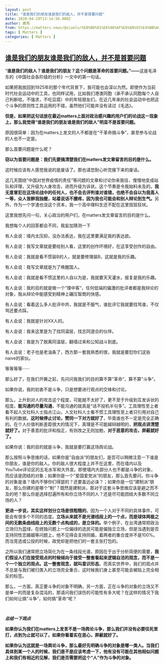 ```yaml
---
layout: post
title: "谁是我们的朋友谁是我们的敌人，并不是首要问题"
date: 2020-04-29T13:14:58.000Z
author: 鹿馬
from: https://matters.news/@xiaolu/%E8%B0%81%E6%98%AF%E6%88%91%E4%BB%AC%E7%9A%84%E6%9C%8B%E5%8F%8B%E8%B0%81%E6%98%AF%E6%88%91%E4%BB%AC%E7%9A%84%E6%95%8C%E4%BA%BA-%E5%B9%B6%E4%B8%8D%E6%98%AF%E9%A6%96%E8%A6%81%E9%97%AE%E9%A2%98-bafyreie2onl4d7r6yyhsgttmupr5mwtzcnhka573lazzelevbmi5ib3u3a
tags: [ Matters ]
categories: [ Matters ]
---
```

<!--1588166098000-->
[谁是我们的朋友谁是我们的敌人，并不是首要问题](https://matters.news/@xiaolu/%E8%B0%81%E6%98%AF%E6%88%91%E4%BB%AC%E7%9A%84%E6%9C%8B%E5%8F%8B%E8%B0%81%E6%98%AF%E6%88%91%E4%BB%AC%E7%9A%84%E6%95%8C%E4%BA%BA-%E5%B9%B6%E4%B8%8D%E6%98%AF%E9%A6%96%E8%A6%81%E9%97%AE%E9%A2%98-bafyreie2onl4d7r6yyhsgttmupr5mwtzcnhka573lazzelevbmi5ib3u3a)
------

<div>
<p>“<strong>谁是我们的敌人？谁是我们的朋友？这个问题是革命的首要问题。”——</strong>这是毛泽东的《中国社会各阶级的分析》一文中的第一句话。</p><p>如果把我放回到1925年的那个年代背景下，我可能也会深以为然。即使作为当前时代社会运动中的工具，也同样试用，比如我们港澳同胞（承不承认同胞每个人自己判断哈，不强求，不吃豆腐）中的年轻朋友们，在近几年来的社会运动中也把这个斗争的原则性工具运用的不错，虽然他们可能并没有读过《毛选》。</p><p><strong>但是，如果把这句话放在最近matters上面对政治感兴趣的用户们的论战这一现象上，那么我觉得“谁是我们的朋友谁是我们的敌人”明显不是首要问题。</strong></p><p>原因很简单：因为在matters上发文的人不都是在“干革命搞斗争”，甚至参与论战的人也不一定是。</p><p>那么首要问题是什么呢？</p><p><strong>窃以为首要问题是：我们先要搞清楚我们在matters发文章留言的目的是什么。</strong></p><p>这时候应该有人感觉我说的是废话了。那也请您耐心听完接下来的废话。</p><p>这几天围绕“中国对世界疫情的责任”等问题的文章和讨论你来我往，慢慢地变成站队和评理，又升级为人身攻击，进而升级为诉状。这个节奏是令我始料未及的。<strong>我无意冒犯在这场论战中的任何人，也不会去评判谁对谁错，也绝不会自以为我高人一等，众人皆醉我独醒，站着说话不腰疼，因为我也可能会和别人辩论到生气。</strong>另外，作为一个学渣也没这个资本，我一个高中理科生还不配在这里狺狺狂吠。</p><p>这里我想先问一句，关心政治的用户们，在matters发文章留言的目的是什么。</p><p>我想每个人的回答都会不同，我妄加猜测一下</p><p>有人会说：墙内太压抑，没办法表达，我在这里要满足我的表达欲。</p><p>有人会说：我写文章就是要给别人看，这里的创作环境好，在这享受创作的自由。</p><p>有人会说：我就是看不惯装B的人，就是要修理装B，这就是我的乐趣。</p><p>有人会说：我写文章就是为了唤醒国人。</p><p>有人会说：我就是看不惯这里的人自以为是，我就要天天灌水，报复是我的乐趣。</p><p>有人会说：我的目的就是做一个”理中客“，任何低端的偏激的批评者都是我辩论的对象，我从辩论中能感受到精神上碾压智商的快感。</p><p>有人会说：看着这么多人批评中共，我就是不服气，谁批评它我就要找骂谁，不仅骂还要点踩。</p><p>有人会说：我就是针对XX人的。</p><p>有人会说：我来这里是为了找同温层，找志同道合的伙伴。</p><p>有人会说：我是为了脱离同温层，翻墙过来和公知战斗到底。</p><p>有人会说：老子也是老油条了，西方那一套我熟悉的很，我就是要怼你们这些naive的家伙。</p><p>等等等等······</p><p>那么好了，在我们开撕之前，先问问我我们的目的算不算”革命“，算不算”斗争“。</p><p>如果你说，我的初衷不是斗争，只是想要进行观点的交锋和讨论。</p><p>那么，上升到对人的攻击这个程度，可能就不太好了，更不至于升级到互发诉状的程度。<strong>能沟通的尽量沟通</strong>，不能沟通的就真是“话不投机半句多”。工具理性至上者看不起人文社科人士指点江山，人文社科人士看不惯工具理性至上者只引用对自己有利的数据。<strong>这时候停止讨论，赞同一下对方就好了</strong>，毕竟谁也不一定是完全正确的。在个人价值判断差距很大的情况下，真理是不可能越辩越明的，<strong>把观点讲清楚就好了。</strong>对于善意的批评和指正，有则改之无则加勉，<strong>对于恶意的攻击，屏蔽就好了。</strong></p><p>如果你说：我的目的就是斗争，我就是要打赢这场舆论战。</p><p>那么按照斗争思维的话，如果你是”自由派“的朋友们，是否可以稍微注意一下谁是你朋友，谁是你的敌人。你的敌人很大程度上并不在这里，而在墙内以及YouTube评论区的五毛水军和大外宣。即使墙内大部分人也不都是斗争的对象，而应该是团结的对象；如果你是一个”爱国爱党派“的朋友，那么首先要问，你斗争的对象是谁？墙内不够你们得瑟的？还要虽远必诛？；如果你是一位”建制派“朋友，那么你建的是哪个”制“？既然是建制派，那对于这套斗争思维应该是避之而不及的吧？那么你是选择怼遍所有和你立场不同的人？还是尽可能团结大多数不同立场的人？</p><p><strong>更进一步说，其实这样划分立场是很粗糙的</strong>。因为一个人对于不同的具体事件，可能会有很多个不同的态度。<strong>立场从来就不是光谱线段上的一个点，而是球体两极之间的无数条曲线段上的无数个点构成的，是立体的。</strong>举个例子，在台湾通常把政治立场归为蓝绿，在统独问题上一位偏绿的选民可能是偏独立立场，但是当遇到是否支持同性恋婚姻等问题上，他不见得会支持同婚，着两者的重合度并不是100%。而当竞选或公投的时候，政党却是把他们的一套主张打包的。</p><p>之所以我们通常把立场简化为在一条线段光谱，原因在于出于分析简便的需要，<strong>我们假设人们在接受观点的时候倾向于接受一整套看起来逻辑自洽的观念，而不是一个一个独立的观点。这一整套观念，就叫意识形态</strong>。而真实世界中，我们的观点并不总是与我们被归类入的立场完全重合，这时候我们身上甚至可能会被贴上完全相反的标签。</p><p>那么，一方面，真正要斗争的对象不明确，另一方面，正在斗争的对象的立场又不是单一的而是复杂混沌的，那请问我们误伤的可能性有多大呢？在这样的情况下我们如何让搞”斗争“，如何搞”革命“呢？</p><p><br></p><p><strong><em>总结一下观点</em></strong></p><p><strong>如果你认为我们在matters上发言不是一场舆论斗争，那么我们并没有必要往死里打，点到为止就可以了，如果你看着实在恶心，屏蔽就好了。</strong></p><p><strong>如果你认为这就是一场舆论斗争，那么最好先明确斗争的对象是哪一类人。当我们具体到某一个人的时候，我们是不是应该考虑一下，他有没有可能在其他相似问题上和我们有相近的见解，我们是否需要把这个“人”作为斗争的对象。</strong></p><p><br></p>
</div>
